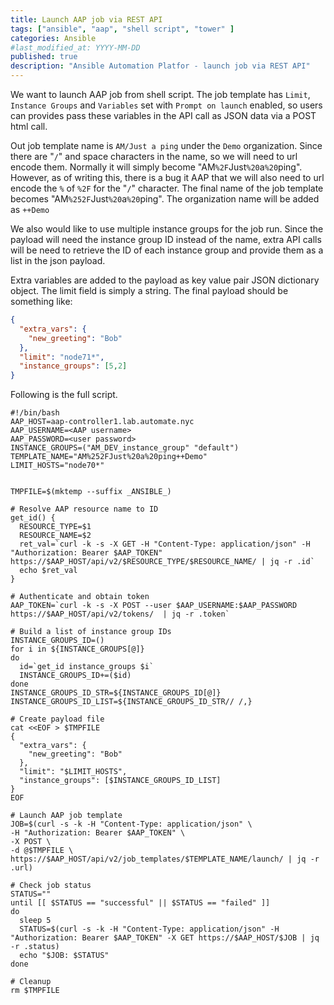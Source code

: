 ```yaml
---
title: Launch AAP job via REST API
tags: ["ansible", "aap", "shell script", "tower" ]
categories: Ansible
#last_modified_at: YYYY-MM-DD
published: true
description: "Ansible Automation Platfor - launch job via REST API"
---
```


We want to launch AAP job from shell script.  The job template has `Limit`, `Instance Groups` and `Variables` set with `Prompt on launch` enabled, so users can provides pass these variables in the API call as JSON data via a POST html call.

Out job template name is `AM/Just a ping` under the `Demo` organization.  Since there are "`/`" and space characters in the name, so we will need to url encode them.  Normally it will simply become "AM`%2F`Just`%20`a`%20`ping".  However, as of writing this, there is a bug it AAP that we will also need to url encode the `%` of `%2F` for the "`/`" character.  The final name of the job template becomes "AM`%252F`Just`%20`a`%20`ping". The organization name will be added as `++Demo`

We also would like to use multiple instance groups for the job run.  Since the payload will need the instance group ID instead of the name, extra API calls will be need to retrieve the ID of each instance group and provide them as a list in the json payload.

Extra variables are added to the payload as key value pair JSON dictionary object.  The limit field is simply a string.  The final payload should be something like:
```json
{
  "extra_vars": {
    "new_greeting": "Bob"
  },
  "limit": "node71*",
  "instance_groups": [5,2]
}
```

Following is the full script.
```shell
#!/bin/bash
AAP_HOST=aap-controller1.lab.automate.nyc
AAP_USERNAME=<AAP username>
AAP_PASSWORD=<user password>
INSTANCE_GROUPS=("AM_DEV_instance_group" "default")
TEMPLATE_NAME="AM%252FJust%20a%20ping++Demo"
LIMIT_HOSTS="node70*"


TMPFILE=$(mktemp --suffix _ANSIBLE_)

# Resolve AAP resource name to ID
get_id() {
  RESOURCE_TYPE=$1
  RESOURCE_NAME=$2
  ret_val=`curl -k -s -X GET -H "Content-Type: application/json" -H "Authorization: Bearer $AAP_TOKEN" https://$AAP_HOST/api/v2/$RESOURCE_TYPE/$RESOURCE_NAME/ | jq -r .id`
  echo $ret_val
}

# Authenticate and obtain token
AAP_TOKEN=`curl -k -s -X POST --user $AAP_USERNAME:$AAP_PASSWORD https://$AAP_HOST/api/v2/tokens/  | jq -r .token`

# Build a list of instance group IDs
INSTANCE_GROUPS_ID=()
for i in ${INSTANCE_GROUPS[@]}
do
  id=`get_id instance_groups $i`
  INSTANCE_GROUPS_ID+=($id)
done
INSTANCE_GROUPS_ID_STR=${INSTANCE_GROUPS_ID[@]}
INSTANCE_GROUPS_ID_LIST=${INSTANCE_GROUPS_ID_STR// /,}

# Create payload file
cat <<EOF > $TMPFILE
{
  "extra_vars": {
    "new_greeting": "Bob"
  },
  "limit": "$LIMIT_HOSTS",
  "instance_groups": [$INSTANCE_GROUPS_ID_LIST]
}
EOF

# Launch AAP job template
JOB=$(curl -s -k -H "Content-Type: application/json" \
-H "Authorization: Bearer $AAP_TOKEN" \
-X POST \
-d @$TMPFILE \
https://$AAP_HOST/api/v2/job_templates/$TEMPLATE_NAME/launch/ | jq -r .url)

# Check job status
STATUS=""
until [[ $STATUS == "successful" || $STATUS == "failed" ]]
do
  sleep 5
  STATUS=$(curl -s -k -H "Content-Type: application/json" -H "Authorization: Bearer $AAP_TOKEN" -X GET https://$AAP_HOST/$JOB | jq -r .status)
  echo "$JOB: $STATUS"
done

# Cleanup
rm $TMPFILE

```